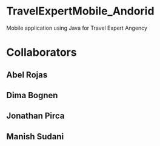 # TravelExpertMobile_Andorid
Mobile application using Java for Travel Expert Angency

<h1>Collaborators</h1>

<h2>Abel Rojas</h2>
<h2>Dima Bognen</h2>
<h2>Jonathan Pirca</h2>
<h2>Manish Sudani</h2>
